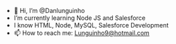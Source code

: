 - 👋 Hi, I’m @Danlunguinho
- I’m currently learning Node JS and Salesforce
- I know HTML, Node, MySQL, Salesforce Development
- 📫 How to reach me: Lunguinho9@hotmail.com

<!---
Danlunguinho/Danlunguinho is a ✨ special ✨ repository because its `README.md` (this file) appears on your GitHub profile.
You can click the Preview link to take a look at your changes.
--->
